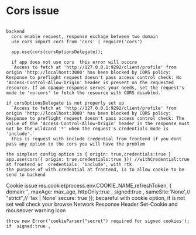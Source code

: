 # Cors issue

``` cross origin resource sharing issue

backend
  cors enable request, response exchage between two domain 
  use cors import cors from 'cors' | require('cors')
    
  app.use(cors(corsOptionsDelegate));

  if app does not use cors  this error will occcre
  `Access to fetch at 'http://127.0.0.1:9292/client/profile' from origin 'http://localhost:3000' has been blocked by CORS policy: Response to preflight request doesn't pass access control check: No 'Access-Control-Allow-Origin' header is present on the requested resource. If an opaque response serves your needs, set the request's mode to 'no-cors' to fetch the resource with CORS disabled.`

if corsOptionsDelegate is not properly set up 
  `Access to fetch at 'http://127.0.0.1:9292/client/profile' from origin 'http://localhost:3000' has been blocked by CORS policy: Response to preflight request doesn't pass access control check: The value of the 'Access-Control-Allow-Origin' header in the response must not be the wildcard '*' when the request's credentials mode is 'include'.`
  this is request with include credential from frontend if you dont pass any option to the cors you will have the problem

the simplest config option is { origin: true,credentials:true }
app.use(cors({ origin: true,credentials:true })) //withCredential:true at frontend or  credentials: 'include', with rtk
the purpose of with credential at frontend, is to allow cookie to be send to backend
```

Cookie issue
   res.cookie(process.env.COOKIE_NAME,refreshToken, { 
    domain:'',
    maxAge: max_age,
    httpOnly:true ,
    signed:true ,
    sameSite:'None',// "strict",// 'lax  | None'
    secure: true
  }); 
  becareful with cookie option, if is not set well check your browse Network Response Header Set-Cookie and mouseover warning icon

    throw new Error('cookieParser("secret") required for signed cookies'); if  signed:true ,